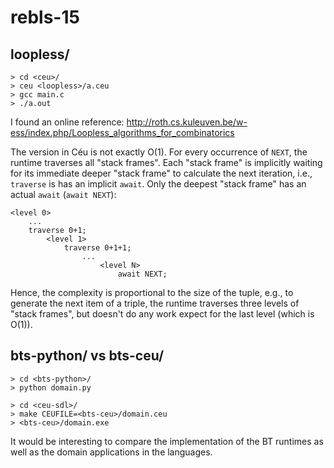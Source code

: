 # rebls-15

## loopless/

```
> cd <ceu>/
> ceu <loopless>/a.ceu
> gcc main.c
> ./a.out
```

I found an online reference:
<http://roth.cs.kuleuven.be/w-ess/index.php/Loopless_algorithms_for_combinatorics>

The version in Céu is not exactly O(1).
For every occurrence of `NEXT`, the runtime traverses all "stack frames".
Each "stack frame" is implicitly waiting for its immediate deeper "stack frame" 
to calculate the next iteration, i.e., `traverse` is has an implicit `await`.
Only the deepest "stack frame" has an actual `await` (`await NEXT`):

```
<level 0>
    ...
    traverse 0+1;
        <level 1>
            traverse 0+1+1;
                ...
                    <level N>
                        await NEXT;
```

Hence, the complexity is proportional to the size of the tuple, e.g., to 
generate the next item of a triple, the runtime traverses three levels of 
"stack frames", but doesn't do any work expect for the last level (which is 
O(1)).

## bts-python/ vs bts-ceu/

```
> cd <bts-python>/
> python domain.py

> cd <ceu-sdl>/
> make CEUFILE=<bts-ceu>/domain.ceu
> <bts-ceu>/domain.exe
```

It would be interesting to compare the implementation of the BT runtimes as 
well as the domain applications in the languages.
